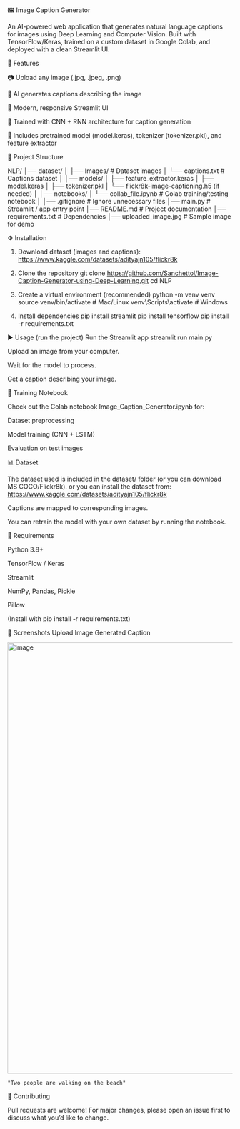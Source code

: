 🖼️ Image Caption Generator

An AI-powered web application that generates natural language captions for images using Deep Learning and Computer Vision.
Built with TensorFlow/Keras, trained on a custom dataset in Google Colab, and deployed with a clean Streamlit UI.

🚀 Features

📷 Upload any image (.jpg, .jpeg, .png)

🤖 AI generates captions describing the image

🎨 Modern, responsive Streamlit UI

🧠 Trained with CNN + RNN architecture for caption generation

📂 Includes pretrained model (model.keras), tokenizer (tokenizer.pkl), and feature extractor

📂 Project Structure

NLP/
│── dataset/
│ ├── Images/ # Dataset images
│ └── captions.txt # Captions dataset
│
│── models/
│ ├── feature_extractor.keras
│ ├── model.keras
│ ├── tokenizer.pkl
│ └── flickr8k-image-captioning.h5 (if needed)
│
│── notebooks/
│ └── collab_file.ipynb # Colab training/testing notebook
│
│── .gitignore # Ignore unnecessary files
│── main.py # Streamlit / app entry point
│── README.md # Project documentation
│── requirements.txt # Dependencies
│── uploaded_image.jpg # Sample image for demo

⚙️ Installation

1. Download dataset (images and captions): https://www.kaggle.com/datasets/adityajn105/flickr8k

1. Clone the repository
   git clone https://github.com/Sanchettol/Image-Caption-Generator-using-Deep-Learning.git
   cd NLP

2. Create a virtual environment (recommended)
   python -m venv venv
   source venv/bin/activate # Mac/Linux
   venv\Scripts\activate # Windows

3. Install dependencies
   pip install streamlit
   pip install tensorflow
   pip install -r requirements.txt

▶️ Usage (run the project)
Run the Streamlit app
streamlit run main.py

Upload an image from your computer.

Wait for the model to process.

Get a caption describing your image.

📒 Training Notebook

Check out the Colab notebook Image_Caption_Generator.ipynb
for:

Dataset preprocessing

Model training (CNN + LSTM)

Evaluation on test images

📊 Dataset

The dataset used is included in the dataset/ folder (or you can download MS COCO/Flickr8k).
or you can install the dataset from: https://www.kaggle.com/datasets/adityajn105/flickr8k

Captions are mapped to corresponding images.

You can retrain the model with your own dataset by running the notebook.

📌 Requirements

Python 3.8+

TensorFlow / Keras

Streamlit

NumPy, Pandas, Pickle

Pillow

(Install with pip install -r requirements.txt)

🌟 Screenshots
Upload Image Generated Caption

<img width="1917" height="965" alt="image" src="https://github.com/user-attachments/assets/263e4292-cb1f-4e02-b81b-2cc39d8875ad" />

    "Two people are walking on the beach"

🤝 Contributing

Pull requests are welcome! For major changes, please open an issue first to discuss what you’d like to change.
